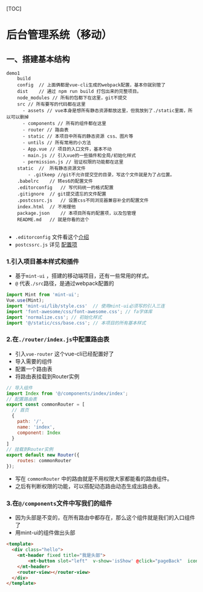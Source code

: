 [TOC]

# 后台管理系统（移动）
## 一、搭建基本结构

```
demo1
	build  
	config	// 上面俩都是vue-cli生成的webpack配置，基本你就别管了
	dist	// 通过 npm run build 打包出来的完整项目。
	node_modules // 所有的包都下在这里，git不提交
	src	// 所有要写的代码都在这里
	  - assets // vue本身是想所有静态资源都放这里，但我放到了./static里面，所以可以删掉
	  - components // 所有的组件都在这里
	  - router // 路由表
	  - static // 本项目中所有的静态资源 css、图片等
	  - untils // 所有常用的小方法
	  - App.vue // 项目的入口文件，基本不动
	  - main.js // 引入vue的一些插件和全局/初始化样式
	  - permission.js // 验证权限的功能都在这里
	static	//	所有静态资源文件
    	- .gitkeep //git不允许提交空的目录，写这个文件就是为了占位置。
	.babelrc	// 转es6的配置文件
	.editorconfig	// 写代码统一的格式配置
	.gitignore	// git提交遗忘的文件配置
	.postcssrc.js	// 设置css不同浏览器兼容补全的配置文件
	index.html	// 不用理他
	package.json	// 本项目所有的配置项，以及包管理
	README.md	// 就是你看的这个
	
```

- `.editorconfig` 文件看这个[介绍](https://www.jianshu.com/p/712cea0ef70e)
- `postcssrc.js`  详见 [配置项](https://github.com/ai/browserslist)

### 1.引入项目基本样式和插件

- 基于`mint-ui` ，搭建的移动端项目，还有一些常用的样式。
- `@` 代表`./src`路径，是通过webpack配置的

```js
import Mint from 'mint-ui';
Vue.use(Mint); 
import 'mint-ui/lib/style.css'  // 使用mint-ui必须写的引入三连
import 'font-awesome/css/font-awesome.css'; // fa字体库
import 'normalize.css';	// 初始化样式
import '@/static/css/base.css'; // 本项目的所有基本样式
```

### 2.在`./router/index.js`中配置路由表

- 引入`vue-router` 这个vue-cli已经配置好了
- 导入需要的组件
- 配置一个路由表
- 将路由表挂载到Router实例

```js
// 导入组件
import Index from '@/components/index/index';
// 配置路由表
export const commonRouter = [
  // 首页
  {
    path: '/',
    name: 'index',
    component: Index
  }
]
// 挂载到Router实例
export default new Router({
    routes: commonRouter
});
```

- 写在 `commonRouter` 中的路由就是不用权限大家都能看的路由组件。
- 之后有判断权限的功能，可以搭配动态路由动态生成出路由表。

### 3.在`@/components`文件中写我们的组件

- 因为头部是不变的，在所有路由中都存在，那么这个组件就是我们的入口组件了
- 用mint-ui的组件做出头部

```html
<template>
  <div class="hello">
    <mt-header fixed title="我是头部">
        <mt-button slot="left"  v-show='isShow' @click="pageBack"  icon="back">返回</mt-button>
    </mt-header>
    <router-view></router-view>
  </div>
</template>
```



